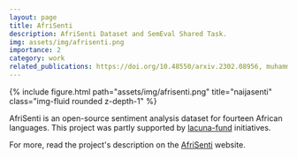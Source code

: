 ```yaml
---
layout: page
title: AfriSenti
description: AfriSenti Dataset and SemEval Shared Task.
img: assets/img/afrisenti.png
importance: 2
category: work
related_publications: https://doi.org/10.48550/arxiv.2302.08956, muhammad-etal-2023-semeval
---
```


<div class="row justify-content-sm-center">
    <div class="col-sm-12 mt-3 mt-md-0">
        {% include figure.html path="assets/img/afrisenti.png" title="naijasenti" class="img-fluid rounded z-depth-1" %}
    </div>
</div>

AfriSenti is an open-source sentiment analysis dataset for fourteen African languages. This project was partly supported by <a href="https://lacunafund.org/">lacuna-fund</a> initiatives.

For more, read the project's description on the <a href="https://github.com/afrisenti-semeval/afrisent-semeval-2023">AfriSenti</a> website.